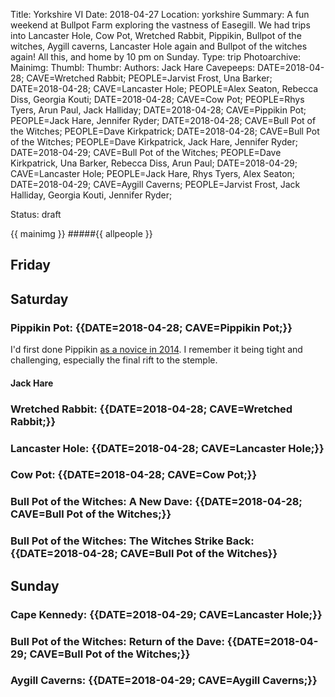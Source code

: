 Title: Yorkshire VI
Date: 2018-04-27
Location: yorkshire
Summary: A fun weekend at Bullpot Farm exploring the vastness of Easegill. We had trips into Lancaster Hole, Cow Pot, Wretched Rabbit, Pippikin, Bullpot of the witches, Aygill caverns, Lancaster Hole again and Bullpot of the witches again! All this, and home by 10 pm on Sunday.
Type: trip
Photoarchive:
Mainimg:
Thumbl:
Thumbr:
Authors: Jack Hare
Cavepeeps: DATE=2018-04-28; CAVE=Wretched Rabbit; PEOPLE=Jarvist Frost, Una Barker;
           DATE=2018-04-28; CAVE=Lancaster Hole; PEOPLE=Alex Seaton, Rebecca Diss, Georgia Kouti;
           DATE=2018-04-28; CAVE=Cow Pot; PEOPLE=Rhys Tyers, Arun Paul, Jack Halliday;
           DATE=2018-04-28; CAVE=Pippikin Pot; PEOPLE=Jack Hare, Jennifer Ryder;
           DATE=2018-04-28; CAVE=Bull Pot of the Witches; PEOPLE=Dave Kirkpatrick;
           DATE=2018-04-28; CAVE=Bull Pot of the Witches; PEOPLE=Dave Kirkpatrick, Jack Hare, Jennifer Ryder;
           DATE=2018-04-29; CAVE=Bull Pot of the Witches; PEOPLE=Dave Kirkpatrick, Una Barker, Rebecca Diss, Arun Paul;
           DATE=2018-04-29; CAVE=Lancaster Hole; PEOPLE=Jack Hare, Rhys Tyers, Alex Seaton;
           DATE=2018-04-29; CAVE=Aygill Caverns; PEOPLE=Jarvist Frost, Jack Halliday, Georgia Kouti, Jennifer Ryder;

Status: draft

{{ mainimg }}
#####{{ allpeople }}

## Friday

## Saturday
### Pippikin Pot: {{DATE=2018-04-28; CAVE=Pippikin Pot;}}

I'd first done Pippikin [as a novice in 2014](https://union.ic.ac.uk/rcc/caving/articles/yorkshire-2014-03-21.html). I remember it being tight and challenging, especially the final rift to the stemple.
#### Jack Hare

### Wretched Rabbit: {{DATE=2018-04-28; CAVE=Wretched Rabbit;}}
### Lancaster Hole: {{DATE=2018-04-28; CAVE=Lancaster Hole;}}
### Cow Pot: {{DATE=2018-04-28; CAVE=Cow Pot;}}
### Bull Pot of the Witches: A New Dave: {{DATE=2018-04-28; CAVE=Bull Pot of the Witches;}}
### Bull Pot of the Witches: The Witches Strike Back: {{DATE=2018-04-28; CAVE=Bull Pot of the Witches}}


## Sunday

### Cape Kennedy: {{DATE=2018-04-29; CAVE=Lancaster Hole;}}
### Bull Pot of the Witches: Return of the Dave: {{DATE=2018-04-29; CAVE=Bull Pot of the Witches;}}
### Aygill Caverns: {{DATE=2018-04-29; CAVE=Aygill Caverns;}}
